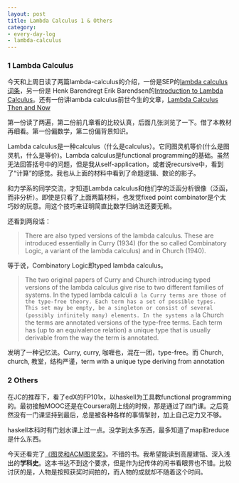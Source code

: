 ```yaml
---
layout: post
title: Lambda Calculus 1 & Others
category:
- every-day-log
- lambda-calculus
---
```


### 1 Lambda Calculus

今天和上周日读了两篇lambda-calculus的介绍，一份是SEP的[lambda calculus词条](plato.stanford.edu/entries/lambda-calculus/)，另一份是
Henk Barendregt Erik Barendsen的[Introduction to Lambda Calculus](http://www.cse.chalmers.se/research/group/logic/TypesSS05/Extra/geuvers.pdf)。还有一份讲lambda calculus前世今生的文章，[Lambda Calculus Then and Now](http://turing100.acm.org/lambda_calculus_timeline.pdf)

第一份读了两遍，第二份前几章看的比较认真，后面几张浏览了一下。借了本教材再细看。第一份偏数学，第二份偏背景知识。

Lambda calculus是一种calculus（什么是calculus）。它同图灵机等价(什么是图灵机，什么是等价)。Lambda calculus是functional programming的基础。虽然无法回答括号中的问题，但是我从self-application，或者说recursive中，看到了“计算”的感觉。我也从上面的材料中看到了命题逻辑、数论的影子。

和力学系的同学交流，才知道Lambda calculus和他们学的泛函分析很像（泛函，而非分析）。即使是只看了上面两篇材料，也发觉fixed point combinator是个太巧妙的玩意。用这个技巧来证明简直比数学归纳法还要无赖。

还看到两段话：

> There are also typed versions of the lambda calculus. These are introduced essentially in Curry (1934) (for the so called Combinatory Logic, a variant of the lambda calculus) and in Church (1940).

等于说，Combinatory Logic即typed lambda calculus。

> The two original papers of Curry and Church introducing typed versions of the lambda calculus give rise to two different families of systems. In the typed lambda calculi a` la Curry terms are those of the type-free theory. Each term has a set of possible types. This set may be empty, be a singleton or consist of several (possibly infinitely many) elements. In the systems a` la Church the terms are annotated versions of the type-free terms. Each term has (up to an equivalence relation) a unique type that is usually derivable from the way the term is annotated.

发明了一种记忆法。Curry, curry, 咖喱也，混在一团，type-free。而
Church, church, 教堂，结构严谨，term with a unique type deriving from annotation

### 2 Others

在JC的推荐下，看了edX的FP101x，以haskell为工具教functional programming的。最初接触MOOC还是在Coursera刚上线的时候，那是通过了四门课。之后竟然没有一门课坚持到最后，总是被各种各样的事情掣肘，加上自己定力又不够。

haskell本科时有门划水课上过一点。没学到太多东西，最多知道了map和reduce是什么东西。

今天还看完了[《图灵和ACM图灵奖》](http://book.douban.com/subject/10862190/)。不错的书。我希望能读到高屋建瓴、深入浅出的**学科史**。这本书达不到这个要求，但是作为纪传体的闲书看眼界也不错。比较讨厌的是，人物是按照获奖时间拍的，而人物的成就却不随着这个时间。




